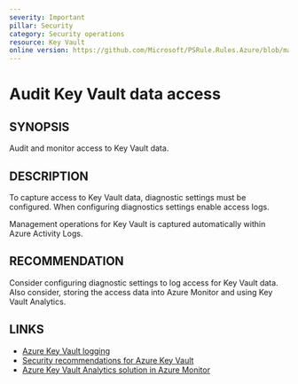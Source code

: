 ```yaml
---
severity: Important
pillar: Security
category: Security operations
resource: Key Vault
online version: https://github.com/Microsoft/PSRule.Rules.Azure/blob/main/docs/rules/en/Azure.KeyVault.Logs.md
---
```


# Audit Key Vault data access

## SYNOPSIS

Audit and monitor access to Key Vault data.

## DESCRIPTION

To capture access to Key Vault data, diagnostic settings must be configured.
When configuring diagnostics settings enable access logs.

Management operations for Key Vault is captured automatically within Azure Activity Logs.

## RECOMMENDATION

Consider configuring diagnostic settings to log access for Key Vault data.
Also consider, storing the access data into Azure Monitor and using Key Vault Analytics.

## LINKS

- [Azure Key Vault logging](https://docs.microsoft.com/en-us/azure/key-vault/key-vault-logging)
- [Security recommendations for Azure Key Vault](https://docs.microsoft.com/en-us/azure/key-vault/security-recommendations#monitoring)
- [Azure Key Vault Analytics solution in Azure Monitor](https://docs.microsoft.com/en-us/azure/azure-monitor/insights/azure-key-vault)
